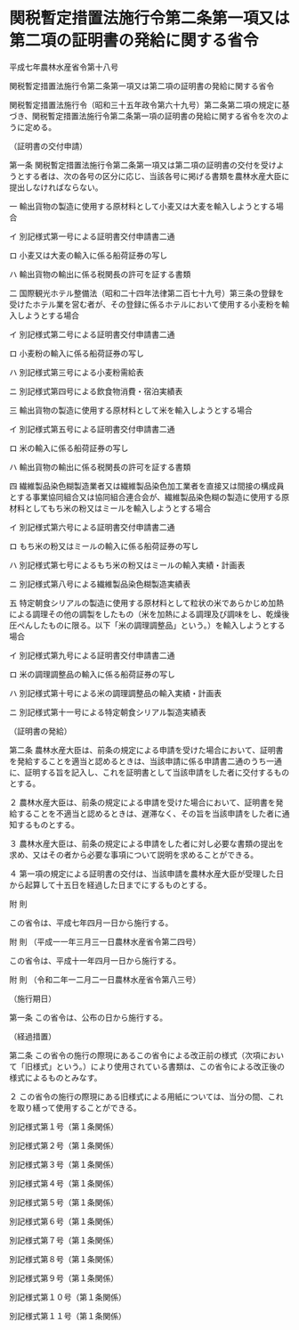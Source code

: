# 関税暫定措置法施行令第二条第一項又は第二項の証明書の発給に関する省令

平成七年農林水産省令第十八号

関税暫定措置法施行令第二条第一項又は第二項の証明書の発給に関する省令

関税暫定措置法施行令（昭和三十五年政令第六十九号）第二条第二項の規定に基づき、関税暫定措置法施行令第二条第一項の証明書の発給に関する省令を次のように定める。

（証明書の交付申請）

第一条 関税暫定措置法施行令第二条第一項又は第二項の証明書の交付を受けようとする者は、次の各号の区分に応じ、当該各号に掲げる書類を農林水産大臣に提出しなければならない。

一 輸出貨物の製造に使用する原材料として小麦又は大麦を輸入しようとする場合

イ 別記様式第一号による証明書交付申請書二通

ロ 小麦又は大麦の輸入に係る船荷証券の写し

ハ 輸出貨物の輸出に係る税関長の許可を証する書類

二 国際観光ホテル整備法（昭和二十四年法律第二百七十九号）第三条の登録を受けたホテル業を営む者が、その登録に係るホテルにおいて使用する小麦粉を輸入しようとする場合

イ 別記様式第二号による証明書交付申請書二通

ロ 小麦粉の輸入に係る船荷証券の写し

ハ 別記様式第三号による小麦粉需給表

ニ 別記様式第四号による飲食物消費・宿泊実績表

三 輸出貨物の製造に使用する原材料として米を輸入しようとする場合

イ 別記様式第五号による証明書交付申請書二通

ロ 米の輸入に係る船荷証券の写し

ハ 輸出貨物の輸出に係る税関長の許可を証する書類

四 繊維製品染色糊製造業者又は繊維製品染色加工業者を直接又は間接の構成員とする事業協同組合又は協同組合連合会が、繊維製品染色糊の製造に使用する原材料としてもち米の粉又はミールを輸入しようとする場合

イ 別記様式第六号による証明書交付申請書二通

ロ もち米の粉又はミールの輸入に係る船荷証券の写し

ハ 別記様式第七号によるもち米の粉又はミールの輸入実績・計画表

ニ 別記様式第八号による繊維製品染色糊製造実績表

五 特定朝食シリアルの製造に使用する原材料として粒状の米であらかじめ加熱による調理その他の調製をしたもの（米を加熱による調理及び調味をし、乾燥後圧ぺんしたものに限る。以下「米の調理調整品」という。）を輸入しようとする場合

イ 別記様式第九号による証明書交付申請書二通

ロ 米の調理調整品の輸入に係る船荷証券の写し

ハ 別記様式第十号による米の調理調整品の輸入実績・計画表

ニ 別記様式第十一号による特定朝食シリアル製造実績表

（証明書の発給）

第二条 農林水産大臣は、前条の規定による申請を受けた場合において、証明書を発給することを適当と認めるときは、当該申請に係る申請書二通のうち一通に、証明する旨を記入し、これを証明書として当該申請をした者に交付するものとする。

２ 農林水産大臣は、前条の規定による申請を受けた場合において、証明書を発給することを不適当と認めるときは、遅滞なく、その旨を当該申請をした者に通知するものとする。

３ 農林水産大臣は、前条の規定による申請をした者に対し必要な書類の提出を求め、又はその者から必要な事項について説明を求めることができる。

４ 第一項の規定による証明書の交付は、当該申請を農林水産大臣が受理した日から起算して十五日を経過した日までにするものとする。

附 則

この省令は、平成七年四月一日から施行する。

附 則 （平成一一年三月三一日農林水産省令第二四号）

この省令は、平成十一年四月一日から施行する。

附 則 （令和二年一二月二一日農林水産省令第八三号）

（施行期日）

第一条 この省令は、公布の日から施行する。

（経過措置）

第二条 この省令の施行の際現にあるこの省令による改正前の様式（次項において「旧様式」という。）により使用されている書類は、この省令による改正後の様式によるものとみなす。

２ この省令の施行の際現にある旧様式による用紙については、当分の間、これを取り繕って使用することができる。

別記様式第１号（第１条関係）

[](/./pict/H07F03701000018_2103022203_001.pdf)

別記様式第２号（第１条関係）

[](/./pict/H07F03701000018_2103022203_002.pdf)

別記様式第３号（第１条関係）

[](/./pict/H07F03701000018_2103022203_003.pdf)

別記様式第４号（第１条関係）

[](/./pict/H07F03701000018_2103022203_004.pdf)

別記様式第５号（第１条関係）

[](/./pict/H07F03701000018_2103022203_005.pdf)

別記様式第６号（第１条関係）

[](/./pict/H07F03701000018_2103022203_006.pdf)

別記様式第７号（第１条関係）

[](/./pict/H07F03701000018_2103022203_007.pdf)

別記様式第８号（第１条関係）

[](/./pict/H07F03701000018_2103022203_008.pdf)

別記様式第９号（第１条関係）

[](/./pict/H07F03701000018_2103022203_009.pdf)

別記様式第１０号（第１条関係）

[](/./pict/H07F03701000018_2103022203_010.pdf)

別記様式第１１号（第１条関係）

[](/./pict/H07F03701000018_2103022203_011.pdf)
